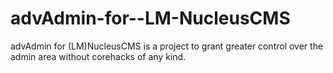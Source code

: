 advAdmin-for--LM-NucleusCMS
===========================

advAdmin for (LM)NucleusCMS is a project to grant greater control over the admin area without corehacks of any kind.

